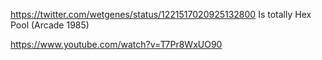 https://twitter.com/wetgenes/status/1221517020925132800 Is totally Hex Pool (Arcade 1985)

https://www.youtube.com/watch?v=T7Pr8WxUO90